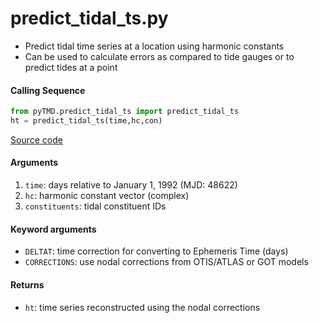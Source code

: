 predict_tidal_ts.py
===================

- Predict tidal time series at a location using harmonic constants
- Can be used to calculate errors as compared to tide gauges or to predict tides at a point

#### Calling Sequence
```python
from pyTMD.predict_tidal_ts import predict_tidal_ts
ht = predict_tidal_ts(time,hc,con)
```
[Source code](https://github.com/tsutterley/pyTMD/blob/main/pyTMD/predict_tidal_ts.py)

#### Arguments
1. `time`: days relative to January 1, 1992 (MJD: 48622)
2. `hc`: harmonic constant vector (complex)
3. `constituents`: tidal constituent IDs

#### Keyword arguments
- `DELTAT`: time correction for converting to Ephemeris Time (days)
- `CORRECTIONS`: use nodal corrections from OTIS/ATLAS or GOT models

#### Returns
- `ht`: time series reconstructed using the nodal corrections
